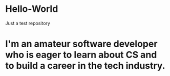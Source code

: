 # Hello-World
Just a test repository

# I'm an amateur software developer who is eager to learn about CS and to build a career in the tech industry.
